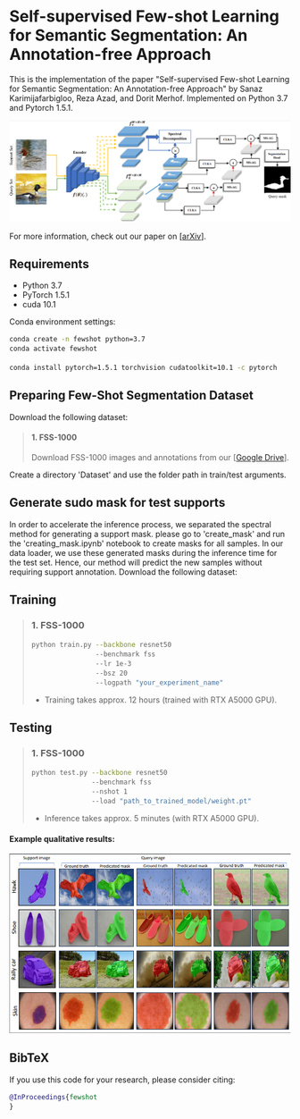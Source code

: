 # Self-supervised Few-shot Learning for Semantic Segmentation: An Annotation-free Approach
This is the implementation of the paper "Self-supervised Few-shot Learning for Semantic Segmentation: An Annotation-free Approach" by Sanaz Karimijafarbigloo, Reza Azad, and Dorit Merhof. Implemented on Python 3.7 and Pytorch 1.5.1.

<p align="middle">
    <img src="https://github.com/mindflow-institue/annotation_free_fewshot/blob/main/git_visualize/architecture.png" width="800">
</p>


For more information, check out our paper on [[arXiv](https://arxiv.org/pdf/2307.14446.pdf)].

## Requirements

- Python 3.7
- PyTorch 1.5.1
- cuda 10.1

Conda environment settings:
```bash
conda create -n fewshot python=3.7
conda activate fewshot

conda install pytorch=1.5.1 torchvision cudatoolkit=10.1 -c pytorch
```
## Preparing Few-Shot Segmentation Dataset
Download the following dataset:

> #### 1. FSS-1000
> Download FSS-1000 images and annotations from our [[Google Drive](https://drive.google.com/file/d/1Fn-cUESMMF1pQy8Xff-vPQvXJdZoUlP3/view?usp=sharing)].

Create a directory 'Dataset' and use the folder path in train/test arguments. 


## Generate sudo mask for test supports
In order to accelerate the inference process, we separated the spectral method for generating a support mask. please go to 'create_mask' and run the 'creating_mask.ipynb' notebook to create masks for all samples. In our data loader, we use these generated masks during the inference time for the test set. Hence, our method will predict the new samples without requiring support annotation. 
Download the following dataset:


## Training

> ### 1. FSS-1000
> ```bash
> python train.py --backbone resnet50
>                 --benchmark fss 
>                 --lr 1e-3
>                 --bsz 20
>                 --logpath "your_experiment_name"
> ```
> * Training takes approx. 12 hours (trained with RTX A5000 GPU).

## Testing

> ### 1. FSS-1000
> ```bash
> python test.py --backbone resnet50
>                --benchmark fss 
>                --nshot 1
>                --load "path_to_trained_model/weight.pt"
> ```
> * Inference takes approx. 5 minutes (with RTX A5000 GPU).
#### Example qualitative results:

<p align="middle">
    <img src="https://github.com/mindflow-institue/annotation_free_fewshot/blob/main/git_visualize/vis_results.png" width="800">
</p>   

## BibTeX
If you use this code for your research, please consider citing:
````BibTeX
@InProceedings{fewshot
}
````
